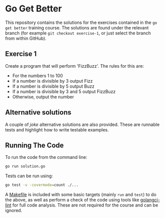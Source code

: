# Go Get Better

This repository contains the solutions for the exercises contained in the
`go get better` training course. The solutions are found under the relevant
branch (for example `git checkout exercise-1`, or just select the branch from
within GitHub).

## Exercise 1

Create a program that will perform 'FizzBuzz'. The rules for this are:

  * For the numbers 1 to 100
  * If a number is divisible by 3 output Fizz
  * If a number is divisible by 5 output Buzz
  * If a number is divisible by 3 and 5 output FizzBuzz
  * Otherwise, output the number
  
## Alternative solutions

A couple of _joke_ alternative solutions are also provided. These are runnable
tests and highlight how to write testable examples.

## Running The Code

To run the code from the command line:

```bash
go run solution.go
```

Tests can be run using:

```bash
go test -v -covermode=count ./...
```

A [Makefile](Makefile) is included with some basic targets (mainly `run` and 
`test`) to do the above, as well as perform a check of the code using tools like
[golangci-lint][linter] for full code analysis. These are not required for the
course and can be ignored.

[playground]: https://play.golang.org/
[linter]: https://golangci-lint.run
